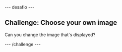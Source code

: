 \--- desafio \---

## Challenge: Choose your own image

Can you change the image that's displayed?

\--- /challenge \---